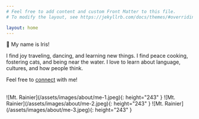 ```yaml
---
# Feel free to add content and custom Front Matter to this file.
# To modify the layout, see https://jekyllrb.com/docs/themes/#overriding-theme-defaults

layout: home
---
```


👋 My name is Iris!

I find joy traveling, dancing, and learning new things. I find peace cooking, fostering cats, and being near the water. I love to learn about language, cultures, and how people think.

Feel free to [connect](https://www.linkedin.com/in/irisgau/) with me!

<br>
![Mt. Rainier](/assets/images/about/me-1.jpeg){: height="243" }
![Mt. Rainier](/assets/images/about/me-2.jpeg){: height="243" }
![Mt. Rainier](/assets/images/about/me-3.jpeg){: height="243" }

<br>


<!-- This is the base Jekyll theme. You can find out more info about customizing your Jekyll theme, as well as basic Jekyll usage documentation at [jekyllrb.com](https://jekyllrb.com/)

You can find the source code for Minima at GitHub:
[jekyll][jekyll-organization] /
[minima](https://github.com/jekyll/minima)

You can find the source code for Jekyll at GitHub:
[jekyll][jekyll-organization] /
[jekyll](https://github.com/jekyll/jekyll)


[jekyll-organization]: https://github.com/jekyll -->
